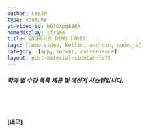 ```yaml
---
author: LeeJW
type: youtube
yt-video-id: b6TGXpgE9BA
homedisplay: iframe
title: 알려주시조 DEMO [2023]
tags: [demo video, kotlin, android, node.js]
category: [app, server, convenience]
layout: post-material-sidebar-left
---
```

##### 학과 별 수강 목록 제공 및 메신저 시스템입니다.
<br><br>
#### [데모]
